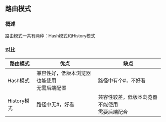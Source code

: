 ## 路由模式

### 概述

路由模式一共有两种：Hash模式和History模式

### 对比

| 路由模式    | 优点                                             | 缺点                                               |
| ----------- | ------------------------------------------------ | -------------------------------------------------- |
| Hash模式    | 兼容性好，低版本浏览器也能使用<br />无需后端配置 | 路径中有个#，不好看                                |
| History模式 | 路径中无#，好看                                  | 兼容性较差，低版本浏览器不能使用<br />需要后端配合 |

